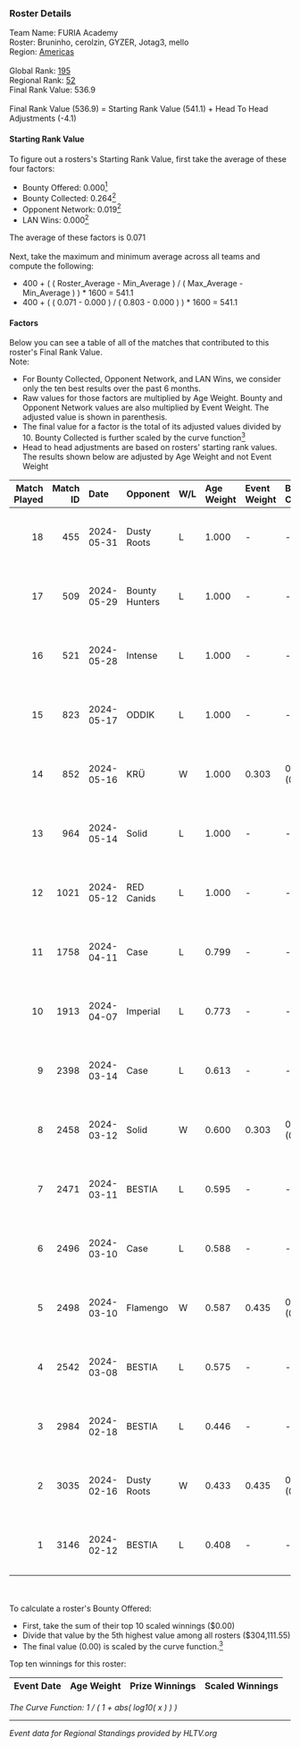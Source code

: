 ### Roster Details<br />
Team Name: FURIA Academy<br />
Roster: Bruninho, cerolzin, GYZER, Jotag3, mello<br />
Region: [Americas]( ../standings_americas.md)<br />
<br />
Global Rank: [195](../standings_global.md)<br />
Regional Rank: [52]( ../standings_americas.md)<br />
Final Rank Value:  536.9<br />
<br />
Final Rank Value (536.9) = Starting Rank Value (541.1) + Head To Head Adjustments (-4.1)<br />

#### Starting Rank Value<br />
To figure out a rosters's Starting Rank Value, first take the average of these four factors:<br />
- Bounty Offered: 0.000[<sup>1</sup>](#table2)
- Bounty Collected: 0.264[<sup>2</sup>](#table1)
- Opponent Network: 0.019[<sup>2</sup>](#table1)
- LAN Wins: 0.000[<sup>2</sup>](#table1)

The average of these factors is 0.071<br />
<br />
Next, take the maximum and minimum average across all teams and compute the following:<br />
- 400 + ( ( Roster_Average - Min_Average ) / ( Max_Average - Min_Average ) ) * 1600 = 541.1
- 400 + ( ( 0.071 - 0.000 ) / ( 0.803 - 0.000 ) ) * 1600 = 541.1


#### Factors<br />
Below you can see a table of all of the matches that contributed to this roster's Final Rank Value.<br />
Note:<br />

- For Bounty Collected, Opponent Network, and LAN Wins, we consider only the ten best results over the past 6 months.
- Raw values for those factors are multiplied by Age Weight. Bounty and Opponent Network values are also multiplied by Event Weight. The adjusted value is shown in parenthesis.
- The final value for a factor is the total of its adjusted values divided by 10. Bounty Collected is further scaled by the curve function[<sup>3</sup>](#curveFunction)
- Head to head adjustments are based on rosters' starting rank values. The results shown below are adjusted by Age Weight and not Event Weight
<span id="table1"></span><br />


| Match Played | Match ID | Date       | Opponent       | W/L | Age Weight | Event Weight | Bounty Collected | Opponent Network | LAN Wins  | H2H Adj. | Roster                                   |
| -: | -: | :- | :- | :- | :- | :- | :- | :- | :- | -: | :- |
|           18 |      455 | 2024-05-31 | Dusty Roots    | L   | 1.000      | -            | -                | -                | -         |    -9.31 | Bruninho, cerolzin, GYZER, Jotag3, mello |
|           17 |      509 | 2024-05-29 | Bounty Hunters | L   | 1.000      | -            | -                | -                | -         |   -12.43 | Bruninho, cerolzin, GYZER, Jotag3, mello |
|           16 |      521 | 2024-05-28 | Intense        | L   | 1.000      | -            | -                | -                | -         |   -16.46 | Bruninho, cerolzin, GYZER, Jotag3, mello |
|           15 |      823 | 2024-05-17 | ODDIK          | L   | 1.000      | -            | -                | -                | -         |    -4.11 | Bruninho, cerolzin, GYZER, Jotag3, mello |
|           14 |      852 | 2024-05-16 | KRÜ            | W   | 1.000      | 0.303        | 0.016 (0.005)    | 0.131 (0.040)    | 0 (0.000) |    25.06 | Bruninho, cerolzin, GYZER, Jotag3, mello |
|           13 |      964 | 2024-05-14 | Solid          | L   | 1.000      | -            | -                | -                | -         |    -4.75 | Bruninho, cerolzin, GYZER, Jotag3, mello |
|           12 |     1021 | 2024-05-12 | RED Canids     | L   | 1.000      | -            | -                | -                | -         |    -1.38 | Bruninho, cerolzin, GYZER, Jotag3, mello |
|           11 |     1758 | 2024-04-11 | Case           | L   | 0.799      | -            | -                | -                | -         |    -4.26 | cerolzin, GYZER, kye, mello, zmb         |
|           10 |     1913 | 2024-04-07 | Imperial       | L   | 0.773      | -            | -                | -                | -         |    -0.13 | Bruninho, cerolzin, GYZER, kye, mello    |
|            9 |     2398 | 2024-03-14 | Case           | L   | 0.613      | -            | -                | -                | -         |    -3.22 | Bruninho, cerolzin, GYZER, kye, mello    |
|            8 |     2458 | 2024-03-12 | Solid          | W   | 0.600      | 0.303        | 0.055 (0.010)    | 0.604 (0.110)    | 0 (0.000) |    16.19 | Bruninho, cerolzin, GYZER, kye, mello    |
|            7 |     2471 | 2024-03-11 | BESTIA         | L   | 0.595      | -            | -                | -                | -         |    -1.54 | Bruninho, cerolzin, GYZER, kye, mello    |
|            6 |     2496 | 2024-03-10 | Case           | L   | 0.588      | -            | -                | -                | -         |    -2.62 | Bruninho, cerolzin, GYZER, kye, mello    |
|            5 |     2498 | 2024-03-10 | Flamengo       | W   | 0.587      | 0.435        | 0.000 (0.000)    | 0.057 (0.015)    | 0 (0.000) |     8.24 | Bruninho, cerolzin, GYZER, kye, mello    |
|            4 |     2542 | 2024-03-08 | BESTIA         | L   | 0.575      | -            | -                | -                | -         |    -1.36 | Bruninho, cerolzin, GYZER, kye, mello    |
|            3 |     2984 | 2024-02-18 | BESTIA         | L   | 0.446      | -            | -                | -                | -         |    -1.09 | Bruninho, cerolzin, GYZER, kye, mello    |
|            2 |     3035 | 2024-02-16 | Dusty Roots    | W   | 0.433      | 0.435        | 0.007 (0.001)    | 0.155 (0.029)    | 0 (0.000) |     9.94 | Bruninho, cerolzin, GYZER, kye, mello    |
|            1 |     3146 | 2024-02-12 | BESTIA         | L   | 0.408      | -            | -                | -                | -         |    -0.91 | Bruninho, cerolzin, GYZER, kye, mello    |

<br />
<span id="table2"></span><br />
To calculate a roster's Bounty Offered:<br />

- First, take the sum of their top 10 scaled winnings ($0.00)
- Divide that value by the 5th highest value among all rosters ($304,111.55)
- The final value (0.00) is scaled by the curve function.[<sup>3</sup>](#curveFunction)

Top ten winnings for this roster:<br />

| Event Date | Age Weight | Prize Winnings | Scaled Winnings |
| :- | -: | :- | :- |


<span id="curveFunction"></span>_The Curve Function: 1 / ( 1 + abs( log10( x ) ) )_<br />

---
_Event data for Regional Standings provided by HLTV.org_<br />
